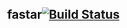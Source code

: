 # fastar[![Build Status](https://travis-ci.org/j-towns/fastar.svg?branch=master)](https://travis-ci.org/j-towns/fastar)
